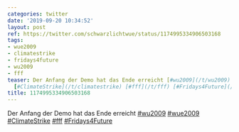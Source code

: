```yaml
---
categories: twitter
date: '2019-09-20 10:34:52'
layout: post
ref: https://twitter.com/schwarzlichtwue/status/1174995334906503168
tags:
- wue2009
- climatestrike
- fridays4future
- wu2009
- fff
teaser: Der Anfang der Demo hat das Ende erreicht [#wu2009](/t/wu2009) [#wue2009](/t/wue2009)
  [#ClimateStrike](/t/climatestrike) [#fff](/t/fff) [#Fridays4Future](/t/fridays4future)
title: 1174995334906503168
---
```

Der Anfang der Demo hat das Ende erreicht [#wu2009](/t/wu2009) [#wue2009](/t/wue2009) [#ClimateStrike](/t/climatestrike) [#fff](/t/fff) [#Fridays4Future](/t/fridays4future)